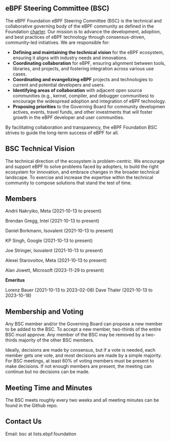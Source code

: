 ## **eBPF Steering Committee (BSC)**

The eBPF Foundation eBPF Steering Committee (BSC) is the technical and collaborative governing body of the eBPF community as defined in the Foundation [charter](https://ebpf.foundation/charter/). Our mission is to advance the development, adoption, and best practices of eBPF technology through consensus-driven, community-led initiatives. We are responsible for:

* **Defining and maintaining the technical vision** for the eBPF ecosystem, ensuring it aligns with industry needs and innovations.
* **Coordinating collaboration** for eBPF, ensuring alignment between tools, libraries, and projects, and fostering integration across various use cases.
* **Coordinating and evangelizing eBPF** projects and technologies to current and potential developers and users.
* **Identifying areas of collaboration** with adjacent open source communities (e.g., kernel, compiler, and debugger communities) to encourage the widespread adoption and integration of eBPF technology.
* **Proposing priorities** to the Governing Board for community developmen actives, events, travel funds, and other investments that will foster growth in the eBPF developer and user communities.

By facilitating collaboration and transparency, the eBPF Foundation BSC strives to guide the long-term success of eBPF for all.

## **BSC Technical Vision**

The technical direction of the ecosystem is problem-centric. We encourage and support eBPF to solve problems faced by adopters, to build the right ecosystem for innovation, and embrace changes in the broader technical landscape. To exercise and increase the expertise within the technical community to compose solutions that stand the test of time.

## **Members**

Andrii Nakryiko, Meta (2021-10-13 to present)

Brendan Gregg, Intel (2021-10-13 to present)

Daniel Borkmann, Isovalent (2021-10-13 to present)

KP Singh, Google (2021-10-13 to present)

Joe Stringer, Isovalent (2021-10-13 to present)

Alexei Starovoitov, Meta (2021-10-13 to present)

Alan Jowett, Microsoft (2023-11-29 to present)

**Emeritus**

Lorenz Bauer (2021-10-13 to 2023-02-08)
Dave Thaler (2021-10-13 to 2023-10-18)


## **Membership and Voting**

Any BSC member and/or the Governing Board can propose a new member to be added to the BSC. To accept a new member, two-thirds of the entire BSC must approve. Any member of the BSC may be removed by a two-thirds majority of the other BSC members.

Ideally, decisions are made by consensus, but if a vote is needed, each member gets one vote, and most decisions are made by a simple majority. For BSC meetings, at least 60% of voting members must be present to make decisions. If not enough members are present, the meeting can continue but no decisions can be made.

## **Meeting Time and Minutes**

The BSC meets roughly every two weeks and all meeting minutes can be found in the Github repo.

## **Contact Us**

Email: bsc at lists.ebpf.foundation
